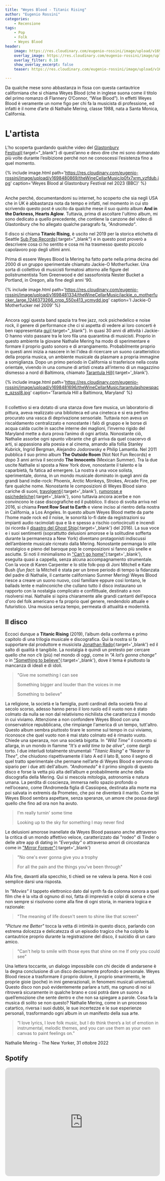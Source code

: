 ```yaml
---
title: "Weyes Blood - Titanic Rising"
author: "Eugenio Rossini"
categories: 
    - Recensione    
tags: 
    - Pop
    - Folk
    - Weyes Blood
header:
    image: https://res.cloudinary.com/eugenio-rossini/image/upload/v1697894429/theWineCellarMusic/weyes-blood-titanic-rising-Cover-Art_gugsc2.jpg
    overlay_image: https://res.cloudinary.com/eugenio-rossini/image/upload/v1697887093/theWineCellarMusic/weyesblood_wide-d147ff0a9cea17af3428951a32db4a8aa0a5aafb_vnzima.jpg
    overlay_filter: 0.18
    show_overlay_excerpt: false
    teaser: https://res.cloudinary.com/eugenio-rossini/image/upload/v1697894429/theWineCellarMusic/weyes-blood-titanic-rising-Cover-Art_gugsc2.jpg

---
```


Da qualche mese sono abbastanza in fissa con questa cantautrice californiana che si chiama Weyes Blood (che in inglese suona come il titolo del primo romanzo di Flannery O’Connor, “Wise Blood”). In effetti Weyes Blood è veramente un nome figo per chi fa la musicista di professione, ed infatti è il nome d’arte di Nathalie Mering, classe 1988, nata a Santa Monica, California. 

# L'artista
L’ho scoperta guardando qualche video del [Glastonbury Festival](https://youtu.be/QWXlNIgzne4?si=892xh--meLT_1G1m){:target="_blank"} di quest’anno e devo dire che mi sono domandato più volte durante l’esibizione perché non ne conoscessi l’esistenza fino a quel momento. 

{% include image.html path='https://res.cloudinary.com/eugenio-rossini/image/upload/v1698480869/theWineCellarMusic/p0fx7xrm_vzfdub.jpg' caption='Weyes Blood al Glastonbury Festival nel 2023 (BBC)' %}

\
Anche perché, documentandomi su internet, ho scoperto che sia negli USA che in UK è abbastanza nota da tempo e infatti, nel momento in cui sto scrivendo questo post è uscito da qualche mese il suo quinto album **And in the Darkness, Hearts Aglow**. Tuttavia, prima di ascoltare l'ultimo album, mi sono dedicato a quello precedente, che contiene la canzone del video di Glastonbury che ho allegato qualche paragrafo fa, *"Andromeda"*. 

Il disco si chiama **Titanic Rising**, è uscito nel 2019 per la storica etichetta di Seattle [Sub Pop Records](https://www.subpop.com/){:target="_blank"} e in questo post proverò a descrivere cosa ci ho sentito e cosa mi ha trasmesso questo piccolo capolavoro pop degli ultimi anni.

Prima di essere Weyes Blood la Mering ha fatto parte nella prima decina del 2000 di un gruppo sperimentale chiamato Jackie-O Motherfucker. Una sorta di collettivo di musicisti formatosi attorno alle figure del polistrumentista Tom Greenwood e del sassofonista Nester Bucket a Portland, in Oregon, alla fine degli anni ‘90. 

{% include image.html path='https://res.cloudinary.com/eugenio-rossini/image/upload/v1698481334/theWineCellarMusic/jackie_o_motherfucker_large_1246373266_crop_550x413_ycmydd.jpg' caption='I Jackie-O Motherfucker nel 2009' %}

\
Ancora oggi questa band spazia tra free jazz, rock psichedelico e noise rock, il genere di performance che ci si aspetta di vedere ai loro concerti è ben rappresentata [qui](https://youtu.be/bDPSYgpYBXE?si=eNgz8q-YId27zeea){:target="_blank"}. In quasi 30 anni di attività i Jackie-O hanno visto passare tra le loro fila una quarantina di musicisti. Proprio in questo ambiente la giovane Nathalie Mering ha modo di sperimentare e formare il proprio gusto sonoro e di arrangiamento. Probabilmente proprio in questi anni inizia a nascere in lei l'idea di ricercare un suono caratteristico della propria musica, un ambiente musicale da plasmare a propria immagine a somiglianza. Dopo un primo periodo in California si trasferisce nella costa orientale, vivendo in una comune di artisti creata all’interno di un magazzino dismesso a nord di Baltimora, chiamato [Tarantula Hill](https://www.citylikeyou.com/baltimore/people/mark-brown/places/tarantula-hill){:target='_blank'}. 

{% include image.html path='https://res.cloudinary.com/eugenio-rossini/image/upload/v1698481696/theWineCellarMusic/tarantulashowspace_qzssl8.jpg' caption='Tarantula Hill a Baltimora, Maryland' %}

\
Il collettivo si era dotato di una stanza dove fare musica, un laboratorio di pittura, aveva realizzato una biblioteca ed una cineteca e si era perfino procurato una vasca di deprivazione sensoriale. Tuttavia non aveva un riscaldamento centralizzato e nonostante i falò di gruppo e le borse di acqua calda cucite in sacche interne dei maglioni, l’inverno rigido del Maryland mette a dura prova l’animo di ogni artista. Nonostante ciò, Nathalie assorbe ogni spunto vibrante che gli arriva da quel coacervo di arti, si appassiona alla poesia e al cinema, amando alla follia Stanley Kubrick, Ingrid Bergman, Alejandro Jodorowsky e Philip Lamantia. Nel 2011 pubblica il suo primo album **The Outside Room** (Not Not Fun Records) e dopo 3 anni arriva il secondo **The Innocents** (Mexican Summer). Tra la due uscite Nathalie si sposta a New York dove, nonostante il talento e la caparbietà, fa fatica ad emergere. La nostra è una voce solista, sperimentale, donna, in un mondo musicale dominato in quegli anni da grandi band indie-rock: Phoenix, Arctic Monkeys, Strokes, Arcade Fire, per fare qualche nome. Nonostante le composizioni di Weyes Blood siano cariche di suoni, [travolgenti](https://youtu.be/_CdGkeaDId8?si=tzrpyr4GT15puj0o){:target='_blank'}, [rumorose e psichedeliche](https://youtu.be/YCw9i6KTfhk?si=aEuwuvN2UL8gANmL){:target='_blank'}, sono tuttavia ancora acerbe e non convincono le case discografiche ed il pubblico. Il disco di svolta arriva nel 2016, si chiama **Front Row Seat to Earth** e viene inciso al rientro della nostra in California, a Los Angeles. In questo album Weyes Blood mette da parte l’home made rock ed il noise, le sonorità lo-fi date da registrazioni su impianti audio racimolati qua e là e spesso a rischio cortocircuiti e incendi (si ricorda il [disastro del Ghost Ship](https://www.eastbaytimes.com/2016/12/11/oakland-fire-ghost-ship-last-hours/){:target='_blank'} del 2016). La sua voce e i suoi sentimenti (soprattutto delusioni amorose e la solitudine sofferta durante la permanenza a New York) diventano protagonisti indiscussi dell’ambiente musicale ricreato dalla Mering. Nonostante permanga lo stile nostalgico e pieno del baroque pop le composizioni si fanno più snelle e asciutte. Si noti il minimalismo in ["Can’t go home"](https://youtu.be/0skeebMMB08?si=aUD-SwbEZW7BrWdk){:target='_blank'}, eseguita quasi a cappella, senza alcuna accompagnamento strumentale. Con la voce di Karen Carpenter e lo stile folk-pop di Joni Mitchell e Kate Bush (*fun fact*: la Mitchell è stata per un breve periodo di tempo la fidanzata del padre di Nathalie, il cantante californiano Sunmer Mering) Weyes Blood riesce a creare un suono nuovo, così familiare eppure così lontano, le ballads lente e malinconiche che cullano tutto il disco instaurano un rapporto con la nostalgia complicato e conflittuale, destinato a non risolversi mai. Nathalie si ispira chiaramente alle grandi cantanti dell'epoca d'oro del folk americano e fa proprio quel genere, rendendolo attuale e futuristico. Una musica senza tempo, permeata di attualità e modernità.

## Il disco
Eccoci dunque a **Titanic Rising** (2019), l’album della conferma e primo capitolo di una trilogia musicale e discografica. Qui la nostra si fa supportare dal produttore e musicista [Jonathan Rado](https://en.wikipedia.org/wiki/Jonathan_Rado){:target='_blank'} ed il salto di qualità è tangibile. La nostalgia è quindi un pretesto per cercare quello che non c’è (più) nel mondo di oggi, come in *"A lot’s gonna change"* o in ["Something to believe"](https://youtu.be/-CsvKUoGzXk?si=9SXUq6hgcUMIMFjW){:target='_blank'}, dove il tema è piuttosto la mancanza di ideali e di idoli.

>
> "Give me something I can see
>
> Something bigger and louder than the voices in me
>
>Something to believe"
>

La religione, la società e la famiglia, punti cardinali della società fino al secolo scorso, adesso hanno perso il loro ruolo ed il vuoto non è stato colmato da nulla se non dal relativismo nichilista che caratterizza il mondo in cui viviamo. Attenzione a non confondere Weyes Blood con una conservatrice repubblicana, che rimpiange l'america di un tempo, tutt'altro. Questo album sembra piuttosto tirare le somme sul tempo in cui viviamo, riconosce che quel vuoto non è mai stato colmato ed è rimasto vuoto. Chiede una speranza, non una società bigotta. In *"Wild Time"* il concetto si allarga, in un mondo in fiamme *"It's a wild time to be alive"*, come dargli torto.
I due interludi totalmente strumentali *"Titanic Rising"* e *"Nearer to Thee"*, che chiudono rispettivamente il lato A ed il lato B, sono il segno di quel tratto sperimentale che permane nell’arte di Weyes Blood e servono da sipario per i due atti dell'album. *"Andromeda"* è il primo singolo di questo disco e forse la vetta più alta dell’album e probabilmente anche della discografia della Mering. Qui si mescola mitologia, astronomia e natura umana. La perdita di coscienza, immersa nello spazio profondo o nell’oceano, come l’Andromeda figlia di Cassiopea, destinata alla morte ma poi salvata in extremis da Prometeo, che poi ne diventerà il marito. Come lei Weyes Blood sembra aspettare, senza speranze, un amore che possa dargli quello che fino ad ora non ha avuto. 

>
> I'm really turnin' some time
>
> Looking up to the sky for something I may never find
>

Le delusioni amorose inanellate da Weyes Blood passano anche attraverso la critica di un mondo affettivo veloce, caratterizzato dai "rodeo" di Tinder o delle altre app di dating in *"Everyday"* o attraverso amori di circostanza come in ["Mirror Forever"](https://youtu.be/KfQ1iKiCKys?si=z5NwUdrEn6HReimI){:target='_blank'}

>
> "No one's ever gonna give you a trophy
>
> For all the pain and the things you've been through"
>

Alla fine, davanti alla specchio, ti chiedi se ne valeva la pena. Non è così semplice darsi una risposta.

In *"Movies"* il tappeto elettronico dato dal synth fa da colonna sonora a quel film che è la vita di ognuno di noi, fatta di imprevisti e colpi di scena e che non sempre si risolvono come alla fine di ogni storia, in maniera logica e razionale:

>
> "The meaning of life doesn't seem to shine like that screen"
>

*"Picture me Better"* tocca la vetta di intimità in questo disco, parlando con estrema dolcezza e delicatezza di un episodio tragico che ha colpito la cantautrice proprio durante la registrazione del disco, il suicidio di un caro amico.  

>
> "Can't help to smile with those eyes that shine on me
> If only you could see"
>

Una lettera toccante, un dialogo impossibile con chi decide di andarsene è la degna conclusione di un disco decisamente profondo e personale. 
Weyes Blood riesce a trasformare il proprio dolore, il proprio smarrimento, le proprie gioie (poche) in inni generazionali, in fenomeni musicali universali. Questo disco non può evidentemente parlare a tutti, ma ognuno di noi si ritroverà sicuramente in qualche brano e così potrà dare un suono a quell’emozione che sente dentro e che non sa spiegare a parole. Cosa fa la musica di solito se non questo?
Nathalie Mering, come in un processo catartico, riversa i suoi dubbi, le sue incertezze e le sue esperienze personali, trasformando ogni album in un manifesto della sua arte. 

>
>“I love lyrics, I love folk music, but I do think there’s a lot of emotion in instrumental, melodic themes, and you can use them as your own canvas to paint feelings on.” 
>

Nathalie Mering - The New Yorker, 31 ottobre 2022

## Spotify
<iframe style="border-radius:12px" src="https://open.spotify.com/embed/album/0Cuqhgy8vm96JEkBY3polk?utm_source=generator" width="100%" height="352" frameBorder="0" allowfullscreen="" allow="autoplay; clipboard-write; encrypted-media; fullscreen; picture-in-picture" loading="lazy"></iframe>
